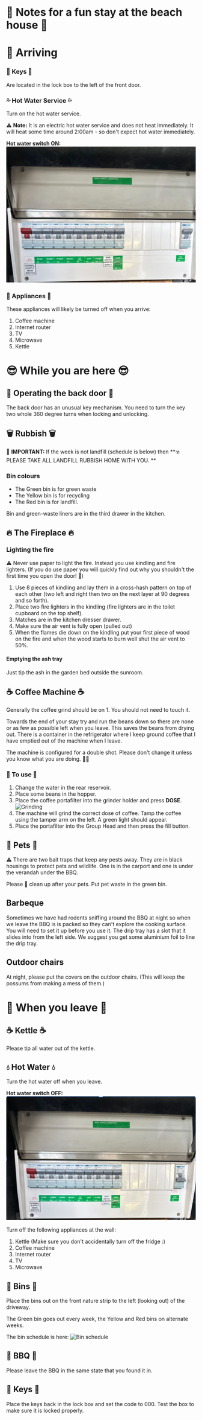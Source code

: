 # 🏡 Notes for a fun stay at the beach house 🏡

# 🚆 Arriving

### 🔑 Keys 🔑
Are located in the lock box to the left of the front door.

### 💦 Hot Water Service 💦
Turn on the hot water service.  

⚠️ **Note:** It is an electric hot water service and does not heat immediately. It will heat some time around 2:00am - so don't expect hot water immediately.

**Hot water switch ON:**
![Hot water switch in ON position](images/hot-water-on.png)

### 🔌 Appliances 🔌

These appliances will likely be turned off when you arrive:
1. Coffee machine
2. Internet router
3. TV
4. Microwave
5. Kettle

# 😎 While you are here 😎

## 🚪 Operating the back door 🚪
The back door has an unusual key mechanism. You need to turn the key two whole 360 degree turns when locking and unlocking.

## 🗑️ Rubbish 🗑️

🚨 **IMPORTANT:** If the week is not landfill (schedule is below) then **☣️ PLEASE TAKE ALL LANDFILL RUBBISH HOME WITH YOU. **

### Bin colours
* The Green bin is for green waste
* The Yellow bin is for recycling
* The Red bin is for landfill.

Bin and green-waste liners are in the third drawer in the kitchen.

## 🔥 The Fireplace 🔥

### Lighting the fire
⚠️ Never use paper to light the fire. Instead you use kindling and fire lighters. (If you do use paper you will quickly find out why you shouldn't the first time you open the door! 🙂)

1. Use 8 pieces of kindling and lay them in a cross-hash pattern on top of each other (two left and right then two on the next layer at 90 degrees and so forth).
2. Place two fire lighters in the kindling (fire lighters are in the toilet cupboard on the top shelf). 
3. Matches are in the kitchen dresser drawer.
4. Make sure the air vent is fully open (pulled out)
5. When the flames die down on the kindling put your first piece of wood on the fire and when the wood starts to burn well shut the air vent to 50%.

#### Emptying the ash tray
Just tip the ash in the garden bed outside the sunroom.


## ☕ Coffee Machine ☕
Generally the coffee grind should be on 1. You should not need to touch it.

Towards the end of your stay try and run the beans down so there are none or as few as possible left when you leave. This saves the beans from drying out. There is a container in the refrigerator where I keep ground coffee that I have emptied out of the machine when I leave.

The machine is configured for a double shot. Please don't change it unless you know what you are doing.  😵‍💫

### 📖 To use 📖
1. Change the water in the rear reservoir.
2. Place some beans in the hopper.
3. Place the coffee portafilter into the grinder holder and press **DOSE**.
   ![Grinding](images/coffee-1.jpg)
4. The machine will grind the correct dose of coffee. Tamp the coffee using the tamper arm on the left. A green light should appear.
5. Place the portafilter into the Group Head and then press the fill button.


## 🐶 Pets 🐶
⚠️ There are two bait traps that keep any pests away. They are in black housings to protect pets and wildlife. One is in the carport and one is under the verandah under the BBQ.

Please 💩 clean up after your pets. Put pet waste in the green bin.

## Barbeque
Sometimes we have had rodents sniffing around the BBQ at night so when we leave the BBQ is is packed so they can't explore the cooking surface. You will need to set it up before you use it. The drip tray has a slot that it slides into from the left side. We suggest you get some aluminium foil to line the drip tray.

## Outdoor chairs 
At night, please put the covers on the outdoor chairs. (This will keep the possums from making a mess of them.)

# 👋 When you leave 👋

## ☕ Kettle ☕
Please tip all water out of the kettle.

## 💧 Hot Water 💧

Turn the hot water off when you leave.

**Hot water switch OFF:**
![Hot water switch in OFF position](images/hot-water-off.png)

Turn off the following appliances at the wall:
1. Kettle (Make sure you don't accidentally turn off the fridge :)
2. Coffee machine
3. Internet router
4. TV
5. Microwave

## 🚮 Bins 🚮

Place the bins out on the front nature strip to the left (looking out) of the driveway.

The Green bin goes out every week, the Yellow and Red bins on alternate weeks. 

The bin schedule is here:
![Bin schedule](images/garbage.jpg)

## 🥩 BBQ 🥩
Please leave the BBQ in the same state that you found it in.

## 🔑 Keys 🔑
Place the keys back in the lock box and set the code to 000. Test the box to make sure it is locked properly.